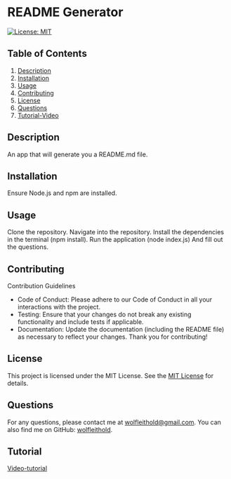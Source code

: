 # README Generator

[![License: MIT](https://img.shields.io/badge/License-MIT-yellow.svg)](https://opensource.org/licenses/MIT)

## Table of Contents

1. [Description](#description)
2. [Installation](#installation)
3. [Usage](#usage)
4. [Contributing](#contributing)
5. [License](#license)
6. [Questions](#questions)
7. [Tutorial-Video](#tutorial)

## Description

An app that will generate you a README.md file.

## Installation

Ensure Node.js and npm are installed.

## Usage

Clone the repository. Navigate into the repository. Install the dependencies in the terminal (npm install). Run the application (node index.js) And fill out the questions.

## Contributing

Contribution Guidelines

- Code of Conduct: Please adhere to our Code of Conduct in all your interactions with the project.
- Testing: Ensure that your changes do not break any existing functionality and include tests if applicable.
- Documentation: Update the documentation (including the README file) as necessary to reflect your changes.
  Thank you for contributing!

## License

This project is licensed under the MIT License. See the [MIT License](https://opensource.org/licenses/MIT) for details.

## Questions

For any questions, please contact me at [wolfleithold@gmail.com](mailto:wolfleithold@gmail.com).
You can also find me on GitHub: [wolfleithold](https://github.com/wolfleithold).

## Tutorial

[Video-tutorial](https://drive.google.com/file/d/1DTzHOHeqOgn2_MGzL5On7fc4H8DPRvpV/view)
